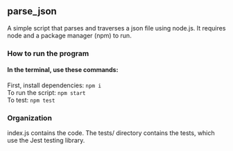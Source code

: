 ## parse_json
A simple script that parses and traverses a json file using node.js.
It requires node and a package manager (npm) to run.

### How to run the program
#### In the terminal, use these commands:
First, install dependencies: `npm i`    
To run the script: `npm start`   
To test: `npm test`  

### Organization
index.js contains the code.
The tests/ directory contains the tests, which use the Jest testing library.

